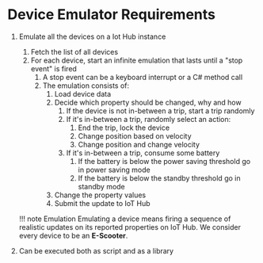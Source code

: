 # Device Emulator Requirements

1. Emulate all the devices on a Iot Hub instance
    1. Fetch the list of all devices
    1. For each device, start an infinite emulation that lasts until a "stop event" is fired
        1. A stop event can be a keyboard interrupt or a C# method call
        1. The emulation consists of:
            1. Load device data
            1. Decide which property should be changed, why and how
                1. If the device is not in-between a trip, start a trip randomly
                1. If it's in-between a trip, randomly select an action:
                    1. End the trip, lock the device
                    1. Change position based on velocity
                    1. Change position and change velocity
                1. If it's in-between a trip, consume some battery
                    1. If the battery is below the power saving threshold go in power saving mode
                    1. If the battery is below the standby threshold go in standby mode
            1. Change the property values
            1. Submit the update to IoT Hub

    !!! note Emulation
        Emulating a device means firing a sequence of realistic updates on its reported properties on IoT Hub. We consider every device to be an **E-Scooter**.

1. Can be executed both as script and as a library

